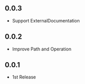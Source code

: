 ## 0.0.3

- Support ExternalDocumentation

## 0.0.2

- Improve Path and Operation

## 0.0.1

- 1st Release
